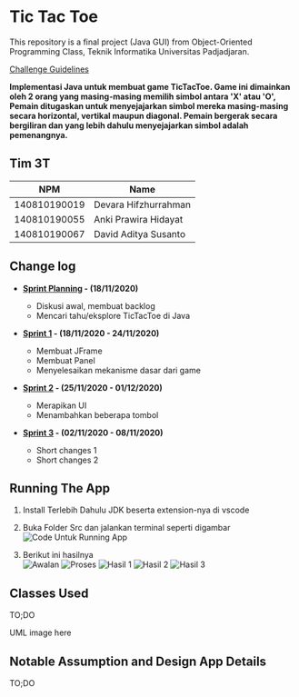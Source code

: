 # Tic Tac Toe

This repository is a final project (Java GUI) from Object-Oriented Programming Class, Teknik Informatika Universitas Padjadjaran. 

[Challenge Guidelines](challenge-guideline.md)

**Implementasi Java untuk membuat game TicTacToe. Game ini dimainkan oleh 2 orang yang masing-masing memilih simbol antara 'X' atau 'O', Pemain ditugaskan untuk menyejajarkan simbol mereka masing-masing secara horizontal, vertikal maupun diagonal. Pemain bergerak secara bergiliran dan yang lebih dahulu menyejajarkan simbol adalah pemenangnya.**

## Tim 3T
| NPM           | Name        |
| ------------- |-------------|
| 140810190019  | Devara Hifzhurrahman |
| 140810190055  | Anki Prawira Hidayat |
| 140810190067  | David Aditya Susanto |

## Change log
- **[Sprint Planning](changelog/sprint-planning.md) - (18/11/2020)** 
   -  Diskusi awal, membuat backlog
   -  Mencari tahu/eksplore TicTacToe di Java

- **[Sprint 1](changelog/sprint-1.md) - (18/11/2020 - 24/11/2020)** 
   - Membuat JFrame
   - Membuat Panel
   - Menyelesaikan mekanisme dasar dari game

- **[Sprint 2](changelog/sprint-2.md) - (25/11/2020 - 01/12/2020)** 
   - Merapikan UI
   - Menambahkan beberapa tombol
   
- **[Sprint 3](changelog/sprint-3.md) - (02/11/2020 - 08/11/2020)** 
   - Short changes 1
   - Short changes 2

## Running The App

1. Install Terlebih Dahulu JDK beserta extension-nya di vscode

2. Buka Folder Src dan jalankan terminal seperti digambar <br>
     ![Code Untuk Running App](https://user-images.githubusercontent.com/61828857/100114874-76f1bb80-2ea4-11eb-96d2-f5d25b372a42.png)
     
3. Berikut ini hasilnya <br>
     ![Awalan](https://user-images.githubusercontent.com/61828857/100114954-8bce4f00-2ea4-11eb-9ded-92221a9cbb91.png) 
     ![Proses](https://user-images.githubusercontent.com/61828857/100115078-ae606800-2ea4-11eb-9780-83b60d0cf123.png) 
     ![Hasil 1](https://user-images.githubusercontent.com/61828857/100115166-c637ec00-2ea4-11eb-9061-b056158f6c08.png) 
     ![Hasil 2](https://user-images.githubusercontent.com/61828857/100115247-dc45ac80-2ea4-11eb-8248-2ceb787cd459.png) 
     ![Hasil 3](https://user-images.githubusercontent.com/61828857/100115550-3cd4e980-2ea5-11eb-88c0-e7b96ea787da.png)

## Classes Used

TO;DO

UML image here

## Notable Assumption and Design App Details

TO;DO
